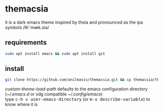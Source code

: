 # themacsia
it is a dark emacs theme inspired by theia and pronounced as the ipa symbols /θiː'mæk.siə/

## requirements
```sh
sudo apt install emacs && sudo apt install git
```
## install
```sh
git clone https://github.com/anilmavis/themacsia.git && cp themacsia/themacsia-theme.el custom-theme-load-path
```
_custom-theme-load-path_ defaults to the emacs configuration directory (_~/.emacs.d_ or xdg compatible _~/.config/emacs_)<br>
type <kbd>c-h v user-emacs-directory</kbd> (or <kbd>m-x describe-variable</kbd>) to know where it is
